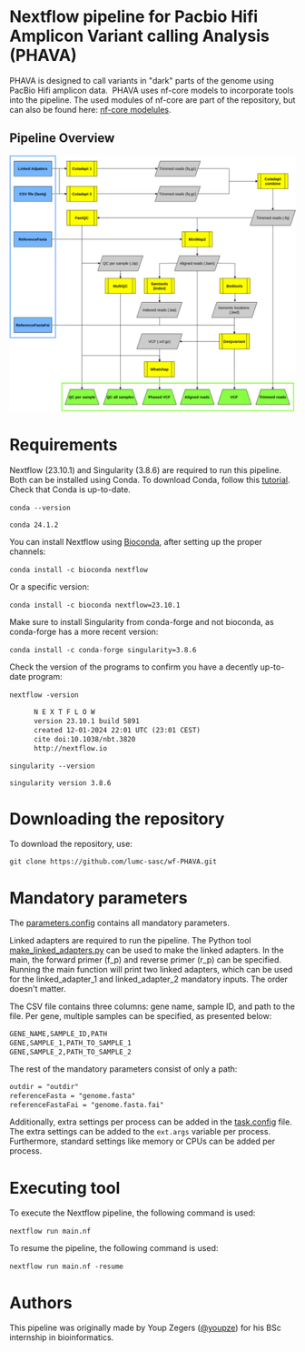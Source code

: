 # Nextflow pipeline for Pacbio Hifi Amplicon Variant calling Analysis (PHAVA)
PHAVA is designed to call variants in "dark" parts of the genome using PacBio Hifi amplicon data. 
PHAVA uses nf-core models to incorporate tools into the pipeline. The used modules of nf-core are part of the repository, but can also be found here: [nf-core modelules](https://nf-co.re/modules).

## Pipeline Overview
![Pipeline Overview](https://github.com/lumc-sasc/wf-PHAVA/blob/main/docs/Opzet_pipeline_algemeen.drawio.png)

# Requirements
Nextflow (23.10.1) and Singularity (3.8.6) are required to run this pipeline. Both can be installed using Conda. To download Conda, follow this [tutorial](https://docs.conda.io/projects/conda/en/latest/user-guide/install/linux.html). Check that Conda is up-to-date.

`conda --version`

```plaintext
conda 24.1.2
```

You can install Nextflow using [Bioconda](https://bioconda.github.io/), after setting up the proper channels: 

`conda install -c bioconda nextflow`

Or a specific version:

`conda install -c bioconda nextflow=23.10.1`

Make sure to install Singularity from conda-forge and not bioconda, as conda-forge has a more recent version:

`conda install -c conda-forge singularity=3.8.6`

Check the version of the programs to confirm you have a decently up-to-date program:

`nextflow -version`

```plaintext
      N E X T F L O W
      version 23.10.1 build 5891
      created 12-01-2024 22:01 UTC (23:01 CEST)
      cite doi:10.1038/nbt.3820
      http://nextflow.io
```

`singularity --version`

```plaintext
singularity version 3.8.6
```

# Downloading the repository
To download the repository, use: 
```plaintext
git clone https://github.com/lumc-sasc/wf-PHAVA.git
```

# Mandatory parameters
The [parameters.config](https://github.com/lumc-sasc/wf-PHAVA/blob/main/config/parameters.config) contains all mandatory parameters.

Linked adapters are required to run the pipeline. The Python tool [make_linked_adapters.py](https://github.com/lumc-sasc/wf-PHAVA/blob/main/bin/make_linked_adapter.py) can be used to make the linked adapters. In the main, the forward primer (f_p) and reverse primer (r_p) can be specified. Running the main function will print two linked adapters, which can be used for the linked_adapter_1 and linked_adapter_2 mandatory inputs. The order doesn't matter.

The CSV file contains three columns: gene name, sample ID, and path to the file. Per gene, multiple samples can be specified, as presented below:

```plaintext
GENE_NAME,SAMPLE_ID,PATH
GENE,SAMPLE_1,PATH_TO_SAMPLE_1
GENE,SAMPLE_2,PATH_TO_SAMPLE_2
```

The rest of the mandatory parameters consist of only a path:

```plaintext
outdir = "outdir"
referenceFasta = "genome.fasta"
referenceFastaFai = "genome.fasta.fai"
```
Additionally, extra settings per process can be added in the [task.config](https://github.com/lumc-sasc/wf-PHAVA/blob/main/config/task.config) file. The extra settings can be added to the `ext.args` variable per process. Furthermore, standard settings like memory or CPUs can be added per process. 


# Executing tool
To execute the Nextflow pipeline, the following command is used:

`nextflow run main.nf`

To resume the pipeline, the following command is used:

`nextflow run main.nf -resume`


# Authors
This pipeline was originally made by Youp Zegers ([@youpze](https://github.com/youpze)) for his BSc internship in bioinformatics.
